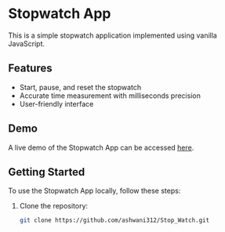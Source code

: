 # Stopwatch App

This is a simple stopwatch application implemented using vanilla JavaScript.

## Features

- Start, pause, and reset the stopwatch
- Accurate time measurement with milliseconds precision
- User-friendly interface

## Demo

A live demo of the Stopwatch App can be accessed [here](https://your-demo-link.com).

## Getting Started

To use the Stopwatch App locally, follow these steps:

1. Clone the repository:

   ```bash
   git clone https://github.com/ashwani312/Stop_Watch.git

